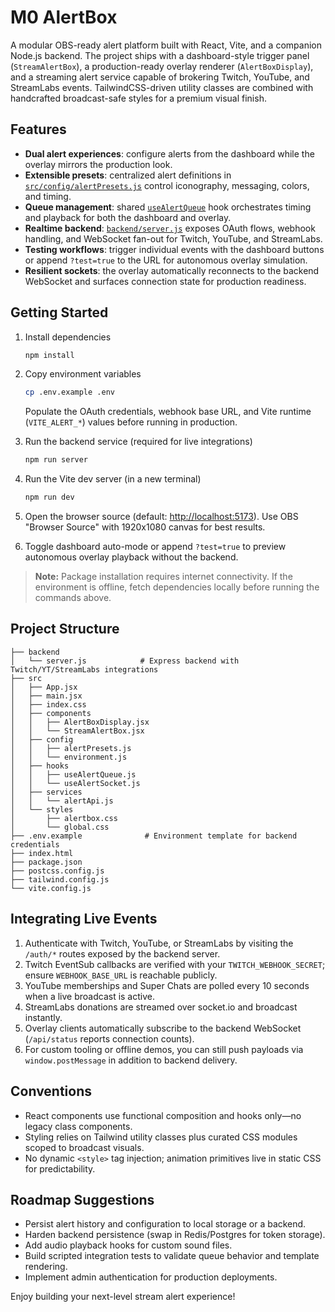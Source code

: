 # M0 AlertBox

A modular OBS-ready alert platform built with React, Vite, and a companion Node.js backend. The project ships with a dashboard-style trigger panel (`StreamAlertBox`), a production-ready overlay renderer (`AlertBoxDisplay`), and a streaming alert service capable of brokering Twitch, YouTube, and StreamLabs events. TailwindCSS-driven utility classes are combined with handcrafted broadcast-safe styles for a premium visual finish.

## Features

- **Dual alert experiences**: configure alerts from the dashboard while the overlay mirrors the production look.
- **Extensible presets**: centralized alert definitions in [`src/config/alertPresets.js`](src/config/alertPresets.js) control iconography, messaging, colors, and timing.
- **Queue management**: shared [`useAlertQueue`](src/hooks/useAlertQueue.js) hook orchestrates timing and playback for both the dashboard and overlay.
- **Realtime backend**: [`backend/server.js`](backend/server.js) exposes OAuth flows, webhook handling, and WebSocket fan-out for Twitch, YouTube, and StreamLabs.
- **Testing workflows**: trigger individual events with the dashboard buttons or append `?test=true` to the URL for autonomous overlay simulation.
- **Resilient sockets**: the overlay automatically reconnects to the backend WebSocket and surfaces connection state for production readiness.

## Getting Started

1. Install dependencies

   ```bash
   npm install
   ```

2. Copy environment variables

   ```bash
   cp .env.example .env
   ```

   Populate the OAuth credentials, webhook base URL, and Vite runtime (`VITE_ALERT_*`) values before running in production.

3. Run the backend service (required for live integrations)

   ```bash
   npm run server
   ```

4. Run the Vite dev server (in a new terminal)

   ```bash
   npm run dev
   ```

5. Open the browser source (default: <http://localhost:5173>). Use OBS "Browser Source" with 1920x1080 canvas for best results.

6. Toggle dashboard auto-mode or append `?test=true` to preview autonomous overlay playback without the backend.

> **Note:** Package installation requires internet connectivity. If the environment is offline, fetch dependencies locally before running the commands above.

## Project Structure

```
├── backend
│   └── server.js            # Express backend with Twitch/YT/StreamLabs integrations
├── src
│   ├── App.jsx
│   ├── main.jsx
│   ├── index.css
│   ├── components
│   │   ├── AlertBoxDisplay.jsx
│   │   └── StreamAlertBox.jsx
│   ├── config
│   │   ├── alertPresets.js
│   │   └── environment.js
│   ├── hooks
│   │   ├── useAlertQueue.js
│   │   └── useAlertSocket.js
│   ├── services
│   │   └── alertApi.js
│   └── styles
│       ├── alertbox.css
│       └── global.css
├── .env.example              # Environment template for backend credentials
├── index.html
├── package.json
├── postcss.config.js
├── tailwind.config.js
└── vite.config.js
```

## Integrating Live Events

1. Authenticate with Twitch, YouTube, or StreamLabs by visiting the `/auth/*` routes exposed by the backend server.
2. Twitch EventSub callbacks are verified with your `TWITCH_WEBHOOK_SECRET`; ensure `WEBHOOK_BASE_URL` is reachable publicly.
3. YouTube memberships and Super Chats are polled every 10 seconds when a live broadcast is active.
4. StreamLabs donations are streamed over socket.io and broadcast instantly.
5. Overlay clients automatically subscribe to the backend WebSocket (`/api/status` reports connection counts).
6. For custom tooling or offline demos, you can still push payloads via `window.postMessage` in addition to backend delivery.

## Conventions

- React components use functional composition and hooks only—no legacy class components.
- Styling relies on Tailwind utility classes plus curated CSS modules scoped to broadcast visuals.
- No dynamic `<style>` tag injection; animation primitives live in static CSS for predictability.

## Roadmap Suggestions

- Persist alert history and configuration to local storage or a backend.
- Harden backend persistence (swap in Redis/Postgres for token storage).
- Add audio playback hooks for custom sound files.
- Build scripted integration tests to validate queue behavior and template rendering.
- Implement admin authentication for production deployments.

Enjoy building your next-level stream alert experience!
